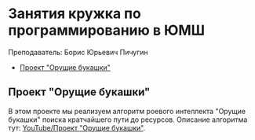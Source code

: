 # Занятия кружка по программированию в ЮМШ

Преподаватель: Борис Юрьевич Пичугин

- [Проект "Орущие букашки"](#проект-орущие-букашки)

## Проект "Орущие букашки"

В этом проекте мы реализуем алгоритм роевого интеллекта "Орущие букашки" поиска кратчайшего пути до ресурсов. Описание алгоритма тут: [YouTube/Проект "Орущие букашки"](https://www.youtube.com/watch?v=PTTIZ8EmbEQ&list=PLsBrmYJGGZLgrvt-GMNuCGejScvf0BXIT).
